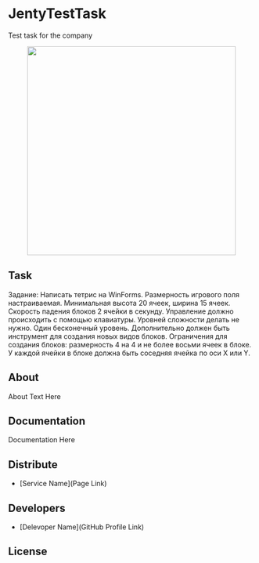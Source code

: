 # JentyTestTask
 Test task for the company
<p align="center">
      <img src="https://i.ibb.co/swdH710/1.png" width="426">
</p>

## Task
Задание:
Написать тетрис на WinForms.
Размерность игрового поля настраиваемая. Минимальная высота 20 ячеек, ширина 15 ячеек.
Скорость падения блоков 2 ячейки в секунду.
Управление должно происходить с помощью клавиатуры.
Уровней сложности делать не нужно. Один бесконечный уровень.
Дополнительно должен быть инструмент для создания новых видов блоков.
Ограничения для создания блоков:  размерность 4 на 4 и не более восьми ячеек в блоке. У каждой ячейки в блоке должна быть соседняя ячейка по оси X или Y.
## About

About Text Here

## Documentation

Documentation Here

## Distribute

- [Service Name](Page Link)


## Developers

- [Delevoper Name](GitHub Profile Link)

## License
